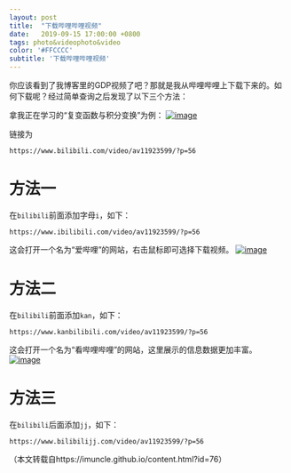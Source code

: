 ```yaml
---
layout: post
title:  "下载哔哩哔哩视频"
date:   2019-09-15 17:00:00 +0800
tags: photo&videophoto&video
color: '#FFCCCC'
subtitle: '下载哔哩哔哩视频'
---
```

你应该看到了我博客里的GDP视频了吧？那就是我从哔哩哔哩上下载下来的。如何下载呢？经过简单查询之后发现了以下三个方法：

拿我正在学习的“复变函数与积分变换”为例：
[![image](https://user-images.githubusercontent.com/35989223/62871879-da5ae700-bd4e-11e9-9629-88bafd6d56e6.png)](https://user-images.githubusercontent.com/35989223/62871879-da5ae700-bd4e-11e9-9629-88bafd6d56e6.png)

链接为

```
https://www.bilibili.com/video/av11923599/?p=56
```

# 方法一

在`bilibili`前面添加字母`i`，如下：

```
https://www.ibilibili.com/video/av11923599/?p=56
```

这会打开一个名为“爱哔哩”的网站，右击鼠标即可选择下载视频。
[![image](https://user-images.githubusercontent.com/35989223/62872088-4dfcf400-bd4f-11e9-9c91-29228511ccf4.png)](https://user-images.githubusercontent.com/35989223/62872088-4dfcf400-bd4f-11e9-9c91-29228511ccf4.png)

# 方法二

在`bilibili`前面添加`kan`，如下：

```
https://www.kanbilibili.com/video/av11923599/?p=56
```

这会打开一个名为“看哔哩哔哩”的网站，这里展示的信息数据更加丰富。
[![image](https://user-images.githubusercontent.com/35989223/62872177-7d136580-bd4f-11e9-9c9e-220f4e0ad4d7.png)](https://user-images.githubusercontent.com/35989223/62872177-7d136580-bd4f-11e9-9c9e-220f4e0ad4d7.png)

# 方法三

在`bilibili`后面添加`jj`，如下：

```
https://www.bilibilijj.com/video/av11923599/?p=56
```

（本文转载自https://imuncle.github.io/content.html?id=76）